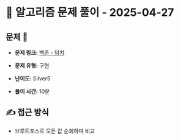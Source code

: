 # 📝 알고리즘 문제 풀이 - 2025-04-27

## 문제 📖

- **문제 링크:** [백준 - 덩치](https://www.acmicpc.net/problem/7568)

- **문제 유형:** 구현

- **난이도:** Silver5

- **풀이 시간:** 10분

## ✍ 접근 방식

- 브루트포스로 모든 값 순회하며 비교
